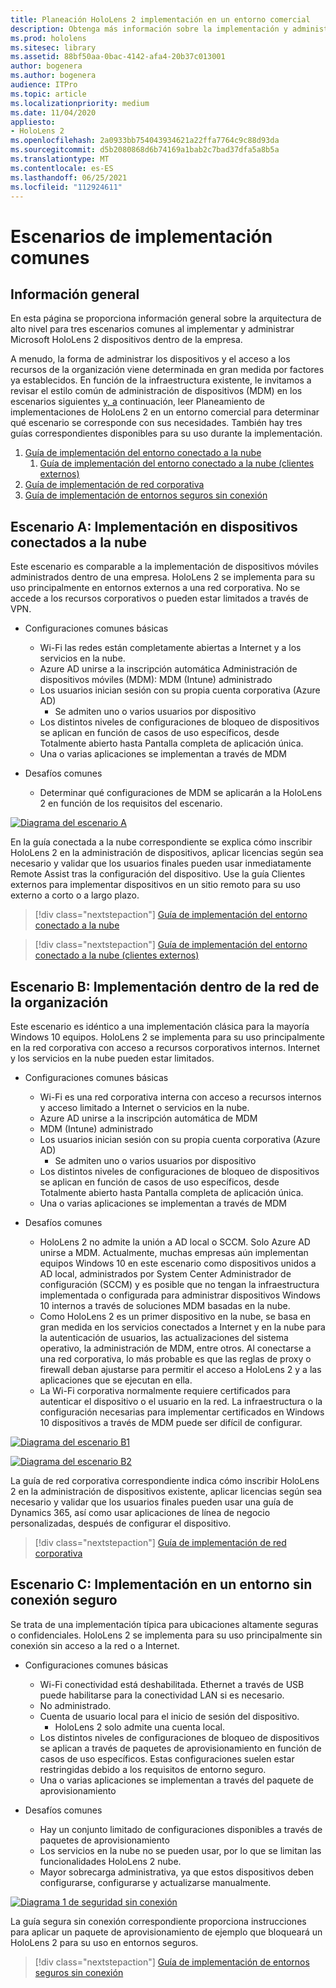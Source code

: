 ```yaml
---
title: Planeación HoloLens 2 implementación en un entorno comercial
description: Obtenga más información sobre la implementación y administración de HoloLens en entornos empresariales, incluida la infraestructura, la Azure Active Directory y la administración de dispositivos móviles.
ms.prod: hololens
ms.sitesec: library
ms.assetid: 88bf50aa-0bac-4142-afa4-20b37c013001
author: bogenera
ms.author: bogenera
audience: ITPro
ms.topic: article
ms.localizationpriority: medium
ms.date: 11/04/2020
appliesto:
- HoloLens 2
ms.openlocfilehash: 2a0933bb754043934621a22ffa7764c9c88d93da
ms.sourcegitcommit: d5b2080868d6b74169a1bab2c7bad37dfa5a8b5a
ms.translationtype: MT
ms.contentlocale: es-ES
ms.lasthandoff: 06/25/2021
ms.locfileid: "112924611"
---
```

# <a name="common-deployment-scenarios"></a>Escenarios de implementación comunes

## <a name="overview"></a>Información general

En esta página se proporciona información general sobre la arquitectura de alto nivel para tres escenarios comunes al implementar y administrar Microsoft HoloLens 2 dispositivos dentro de la empresa.

A menudo, la forma de administrar los dispositivos y el acceso a los recursos de la organización viene determinada en gran medida por factores ya establecidos. En función de la infraestructura existente, le invitamos a revisar el estilo común de administración de dispositivos (MDM) en los escenarios siguientes [y, a](hololens-core-components.md) continuación, leer Planeamiento de implementaciones de HoloLens 2 en un entorno comercial para determinar qué escenario se corresponde con sus necesidades. También hay tres guías correspondientes disponibles para su uso durante la implementación.


 1. [Guía de implementación del entorno conectado a la nube](hololens2-cloud-connected-overview.md)
     1. [Guía de implementación del entorno conectado a la nube (clientes externos)](hololens2-deployment-guide.md)
 1. [Guía de implementación de red corporativa](hololens2-corp-connected-overview.md)
 1. [Guía de implementación de entornos seguros sin conexión](hololens-common-scenarios-offline-secure.md)

## <a name="scenario-a-deploy-to-cloud-connected-devices"></a>Escenario A: Implementación en dispositivos conectados a la nube

Este escenario es comparable a la implementación de dispositivos móviles administrados dentro de una empresa. HoloLens 2 se implementa para su uso principalmente en entornos externos a una red corporativa. No se accede a los recursos corporativos o pueden estar limitados a través de VPN. 
 * Configuraciones comunes básicas
   * Wi-Fi las redes están completamente abiertas a Internet y a los servicios en la nube.
   * Azure AD unirse a la inscripción automática Administración de dispositivos móviles (MDM): MDM (Intune) administrado
   * Los usuarios inician sesión con su propia cuenta corporativa (Azure AD)
     * Se admiten uno o varios usuarios por dispositivo
   * Los distintos niveles de configuraciones de bloqueo de dispositivos se aplican en función de casos de uso específicos, desde Totalmente abierto hasta Pantalla completa de aplicación única.
   * Una o varias aplicaciones se implementan a través de MDM

* Desafíos comunes
   * Determinar qué configuraciones de MDM se aplicarán a la HoloLens 2 en función de los requisitos del escenario.

[![Diagrama del escenario A ](images/deployment-guides-revised-scenario-a.png)](images/deployment-guides-revised-scenario-a.png#lightbox)

En la guía conectada a la nube correspondiente se explica cómo inscribir HoloLens 2 en la administración de dispositivos, aplicar licencias según sea necesario y validar que los usuarios finales pueden usar inmediatamente Remote Assist tras la configuración del dispositivo. Use la guía Clientes externos para implementar dispositivos en un sitio remoto para su uso externo a corto o a largo plazo.

> [!div class="nextstepaction"]
> [Guía de implementación del entorno conectado a la nube](hololens2-cloud-connected-overview.md)

> [!div class="nextstepaction"]
> [Guía de implementación del entorno conectado a la nube (clientes externos)](hololens2-deployment-guide.md)

## <a name="scenario-b-deploy-inside-your-organizations-network"></a>Escenario B: Implementación dentro de la red de la organización

Este escenario es idéntico a una implementación clásica para la mayoría Windows 10 equipos. HoloLens 2 se implementa para su uso principalmente en la red corporativa con acceso a recursos corporativos internos. Internet y los servicios en la nube pueden estar limitados. 

 * Configuraciones comunes básicas
   * Wi-Fi es una red corporativa interna con acceso a recursos internos y acceso limitado a Internet o servicios en la nube.
   * Azure AD unirse a la inscripción automática de MDM
   * MDM (Intune) administrado
   * Los usuarios inician sesión con su propia cuenta corporativa (Azure AD)
     * Se admiten uno o varios usuarios por dispositivo
   * Los distintos niveles de configuraciones de bloqueo de dispositivos se aplican en función de casos de uso específicos, desde Totalmente abierto hasta Pantalla completa de aplicación única.
   * Una o varias aplicaciones se implementan a través de MDM

 * Desafíos comunes
   * HoloLens 2 no admite la unión a AD local o SCCM. Solo Azure AD unirse a MDM. Actualmente, muchas empresas aún implementan equipos Windows 10 en este escenario como dispositivos unidos a AD local, administrados por System Center Administrador de configuración (SCCM) y es posible que no tengan la infraestructura implementada o configurada para administrar dispositivos Windows 10 internos a través de soluciones MDM basadas en la nube.
   * Como HoloLens 2 es un primer dispositivo en la nube, se basa en gran medida en los servicios conectados a Internet y en la nube para la autenticación de usuarios, las actualizaciones del sistema operativo, la administración de MDM, entre otros. Al conectarse a una red corporativa, lo más probable es que las reglas de proxy o firewall deban ajustarse para permitir el acceso a HoloLens 2 y a las aplicaciones que se ejecutan en ella.
   * La Wi-Fi corporativa normalmente requiere certificados para autenticar el dispositivo o el usuario en la red. La infraestructura o la configuración necesarias para implementar certificados en Windows 10 dispositivos a través de MDM puede ser difícil de configurar.

[![Diagrama del escenario B1 ](images/deployment-guides-revised-scenario-b-01-1.png)](images/deployment-guides-revised-scenario-b-01-1.png#lightbox)

[![Diagrama del escenario B2 ](images/deployment-guides-revised-scenario-b-02-1.png)](images/deployment-guides-revised-scenario-b-02-1.png#lightbox)

La guía de red corporativa correspondiente indica cómo inscribir HoloLens 2 en la administración de dispositivos existente, aplicar licencias según sea necesario y validar que los usuarios finales pueden usar una guía de Dynamics 365, así como usar aplicaciones de línea de negocio personalizadas, después de configurar el dispositivo.

> [!div class="nextstepaction"]
> [Guía de implementación de red corporativa](hololens2-corp-connected-overview.md)

## <a name="scenario-c-deploy-in-secure-offline-environment"></a>Escenario C: Implementación en un entorno sin conexión seguro

Se trata de una implementación típica para ubicaciones altamente seguras o confidenciales. HoloLens 2 se implementa para su uso principalmente sin conexión sin acceso a la red o a Internet. 
 * Configuraciones comunes básicas
   * Wi-Fi conectividad está deshabilitada. Ethernet a través de USB puede habilitarse para la conectividad LAN si es necesario.
   * No administrado.
   * Cuenta de usuario local para el inicio de sesión del dispositivo.
     * HoloLens 2 solo admite una cuenta local.
   * Los distintos niveles de configuraciones de bloqueo de dispositivos se aplican a través de paquetes de aprovisionamiento en función de casos de uso específicos. Estas configuraciones suelen estar restringidas debido a los requisitos de entorno seguro.
   * Una o varias aplicaciones se implementan a través del paquete de aprovisionamiento

 * Desafíos comunes
   * Hay un conjunto limitado de configuraciones disponibles a través de paquetes de aprovisionamiento
   * Los servicios en la nube no se pueden usar, por lo que se limitan las funcionalidades HoloLens 2 nube.
   * Mayor sobrecarga administrativa, ya que estos dispositivos deben configurarse, configurarse y actualizarse manualmente.

[![Diagrama 1 de seguridad sin conexión ](images/deployment-guides-revised-scenario-c-01.png)](images/deployment-guides-revised-scenario-c-01.png#lightbox)

La guía segura sin conexión correspondiente proporciona instrucciones para aplicar un paquete de aprovisionamiento de ejemplo que bloqueará un HoloLens 2 para su uso en entornos seguros.

> [!div class="nextstepaction"]
> [Guía de implementación de entornos seguros sin conexión](hololens-common-scenarios-offline-secure.md)


